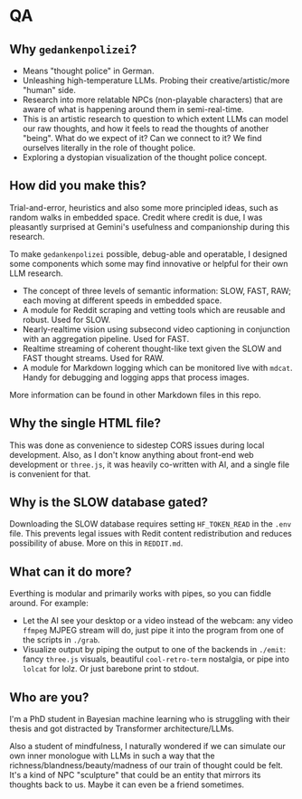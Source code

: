 # QA

## Why `gedankenpolizei`?

- Means "thought police" in German.
- Unleashing high-temperature LLMs. Probing their creative/artistic/more "human" side.
- Research into more relatable NPCs (non-playable characters) that are aware of what is happening around them in semi-real-time.
- This is an artistic research to question to which extent LLMs can model our raw thoughts, and how it feels to read the thoughts of another "being". What do we expect of it? Can we connect to it? We find ourselves literally in the role of thought police.
- Exploring a dystopian visualization of the thought police concept.

## How did you make this?

Trial-and-error, heuristics and also some more principled ideas, such as random walks in embedded space. Credit where credit is due, I was pleasantly surprised at Gemini's usefulness and companionship during this research.

To make `gedankenpolizei` possible, debug-able and operatable, I designed some components which some may find innovative or helpful for their own LLM research.

- The concept of three levels of semantic information: SLOW, FAST, RAW; each moving at different speeds in embedded space.
- A module for Reddit scraping and vetting tools which are reusable and robust. Used for SLOW.
- Nearly-realtime vision using subsecond video captioning in conjunction with an aggregation pipeline. Used for FAST.
- Realtime streaming of coherent thought-like text given the SLOW and FAST thought streams. Used for RAW.
- A module for Markdown logging which can be monitored live with `mdcat`. Handy for debugging and logging apps that process images.

More information can be found in other Markdown files in this repo.

## Why the single HTML file?

This was done as convenience to sidestep CORS issues during local development. Also, as I don't know anything about front-end web development or `three.js`, it was heavily co-written with AI, and a single file is convenient for that.

## Why is the SLOW database gated?

Downloading the SLOW database requires setting `HF_TOKEN_READ` in the `.env` file. This prevents legal issues with Redit content redistribution and reduces possibility of abuse. More on this in `REDDIT.md`.

## What can it do more?

Everthing is modular and primarily works with pipes, so you can fiddle around. For example:

- Let the AI see your desktop or a video instead of the webcam: any video `ffmpeg` MJPEG stream will do, just pipe it into the program from one of the scripts in `./grab`.
- Visualize output by piping the output to one of the backends in `./emit`: fancy `three.js` visuals, beautiful `cool-retro-term` nostalgia, or pipe into `lolcat` for lolz. Or just barebone print to stdout.

## Who are you?

I'm a PhD student in Bayesian machine learning who is struggling with their thesis and got distracted by Transformer architecture/LLMs.

Also a student of mindfulness, I naturally wondered if we can simulate our own inner monologue with LLMs in such a way that the richness/blandness/beauty/madness of our train of thought could be felt. It's a kind of NPC "sculpture" that could be an entity that mirrors its thoughts back to us. Maybe it can even be a friend sometimes.